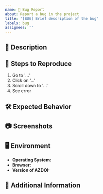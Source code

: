 ```yaml
---
name: 🐛 Bug Report
about: Report a bug in the project
title: "[BUG] Brief description of the bug"
labels: bug
assignees: ''
---
```


## 🐞 Description

<!-- A clear and concise description of the bug. -->

## 🔄 Steps to Reproduce

1. Go to '...'
2. Click on '...'
3. Scroll down to '...'
4. See error

## 🛠 Expected Behavior

<!-- Describe what should happen. -->

## 📷 Screenshots

<!-- If applicable, add screenshots to help explain the problem. -->

## 🖥 Environment

- **Operating System:** <!-- e.g., Windows 10, macOS 11 -->
- **Browser:** <!-- e.g., Chrome 89, Firefox 86 -->
- **Version of AZDOI:** <!-- e.g., 1.0.0 -->

## 📄 Additional Information

<!-- Add any other relevant information here. -->
